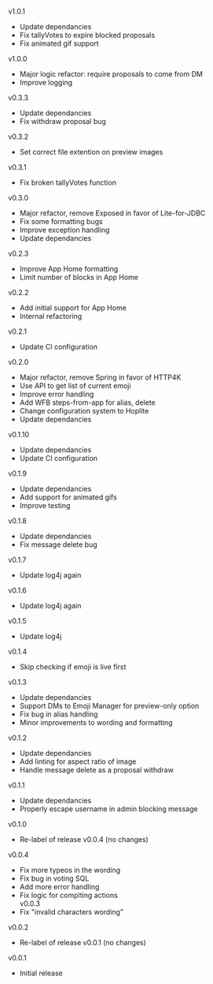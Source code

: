 v1.0.1
 - Update dependancies
 - Fix tallyVotes to expire blocked proposals
 - Fix animated gif support  

v1.0.0
 - Major logic refactor: require proposals to come from DM
 - Improve logging

v0.3.3
 - Update dependancies
 - Fix withdraw proposal bug

v0.3.2
 - Set correct file extention on preview images

v0.3.1
 - Fix broken tallyVotes function

v0.3.0
 - Major refactor, remove Exposed in favor of Lite-for-JDBC
 - Fix some formatting bugs
 - Improve exception handling
 - Update dependancies
 

v0.2.3
 - Improve App Home formatting
 - Limit number of blocks in App Home

v0.2.2
 - Add initial support for App Home
 - Internal refactoring

v0.2.1
 - Update CI configuration

v0.2.0
 - Major refactor, remove Spring in favor of HTTP4K
 - Use API to get list of current emoji
 - Improve error handling
 - Add WFB steps-from-app for alias, delete
 - Change configuration system to Hoplite
 - Update dependancies

v0.1.10
 - Update dependancies
 - Update CI configuration

v0.1.9
 - Update dependancies
 - Add support for animated gifs
 - Improve testing

v0.1.8
 - Update dependancies
 - Fix message delete bug
 

v0.1.7
 - Update log4j again

v0.1.6
 - Update log4j again

v0.1.5
 - Update log4j

v0.1.4
 - Skip checking if emoji is live first

v0.1.3
 - Update dependancies
 - Support DMs to Emoji Manager for preview-only option
 - Fix bug in alias handling
 - Minor improvements to wording and formatting

v0.1.2
 - Update dependancies
 - Add linting for aspect ratio of image
 - Handle message delete as a proposal withdraw

v0.1.1
 - Update dependancies
 - Properly escape username in admin blocking message

v0.1.0 
 - Re-label of release v0.0.4 (no changes)

v0.0.4
  - Fix more typeos in the wording
  - Fix bug in voting SQL
  - Add more error handling
  - Fix logic for complting actions   
v0.0.3
 - Fix "invalid characters wording"

v0.0.2
 - Re-label of release v0.0.1 (no changes)

v0.0.1
 - Initial release
